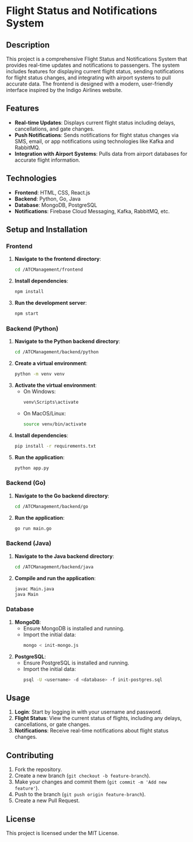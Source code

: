 # Flight Status and Notifications System

## Description
This project is a comprehensive Flight Status and Notifications System that provides real-time updates and notifications to passengers. The system includes features for displaying current flight status, sending notifications for flight status changes, and integrating with airport systems to pull accurate data. The frontend is designed with a modern, user-friendly interface inspired by the Indigo Airlines website.

## Features
- **Real-time Updates**: Displays current flight status including delays, cancellations, and gate changes.
- **Push Notifications**: Sends notifications for flight status changes via SMS, email, or app notifications using technologies like Kafka and RabbitMQ.
- **Integration with Airport Systems**: Pulls data from airport databases for accurate flight information.

## Technologies
- **Frontend**: HTML, CSS, React.js
- **Backend**: Python, Go, Java
- **Database**: MongoDB, PostgreSQL
- **Notifications**: Firebase Cloud Messaging, Kafka, RabbitMQ, etc.


## Setup and Installation

### Frontend
1. **Navigate to the frontend directory**:
    ```bash
    cd /ATCManagement/frontend
    ```
2. **Install dependencies**:
    ```bash
    npm install
    ```
3. **Run the development server**:
    ```bash
    npm start
    ```

### Backend (Python)
1. **Navigate to the Python backend directory**:
    ```bash
    cd /ATCManagement/backend/python
    ```
2. **Create a virtual environment**:
    ```bash
    python -m venv venv
    ```
3. **Activate the virtual environment**:
    - On Windows:
      ```bash
      venv\Scripts\activate
      ```
    - On MacOS/Linux:
      ```bash
      source venv/bin/activate
      ```
4. **Install dependencies**:
    ```bash
    pip install -r requirements.txt
    ```
5. **Run the application**:
    ```bash
    python app.py
    ```

### Backend (Go)
1. **Navigate to the Go backend directory**:
    ```bash
    cd /ATCManagement/backend/go
    ```
2. **Run the application**:
    ```bash
    go run main.go
    ```

### Backend (Java)
1. **Navigate to the Java backend directory**:
    ```bash
    cd /ATCManagement/backend/java
    ```
2. **Compile and run the application**:
    ```bash
    javac Main.java
    java Main
    ```

### Database
1. **MongoDB**:
    - Ensure MongoDB is installed and running.
    - Import the initial data:
      ```bash
      mongo < init-mongo.js
      ```
2. **PostgreSQL**:
    - Ensure PostgreSQL is installed and running.
    - Import the initial data:
      ```bash
      psql -U <username> -d <database> -f init-postgres.sql
      ```

## Usage
1. **Login**: Start by logging in with your username and password.
2. **Flight Status**: View the current status of flights, including any delays, cancellations, or gate changes.
3. **Notifications**: Receive real-time notifications about flight status changes.

## Contributing
1. Fork the repository.
2. Create a new branch (`git checkout -b feature-branch`).
3. Make your changes and commit them (`git commit -m 'Add new feature'`).
4. Push to the branch (`git push origin feature-branch`).
5. Create a new Pull Request.

## License
This project is licensed under the MIT License.
